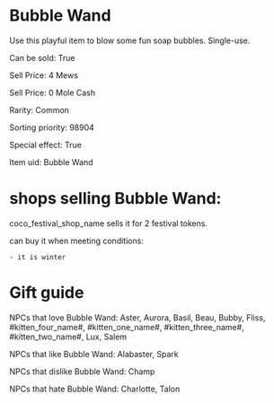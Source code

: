 # Bubble Wand

Use this playful item to blow some fun soap bubbles. Single-use.

Can be sold: True

Sell Price: 4 Mews

Sell Price: 0 Mole Cash

Rarity: Common

Sorting priority: 98904

Special effect: True

Item uid: Bubble Wand

# shops selling Bubble Wand:

coco_festival_shop_name sells it for 2 festival tokens.

  can buy it when meeting conditions: 

    - it is winter

# Gift guide

NPCs that love Bubble Wand: Aster, Aurora, Basil, Beau, Bubby, Fliss, #kitten_four_name#, #kitten_one_name#, #kitten_three_name#, #kitten_two_name#, Lux, Salem

NPCs that like Bubble Wand: Alabaster, Spark

NPCs that dislike Bubble Wand: Champ

NPCs that hate Bubble Wand: Charlotte, Talon